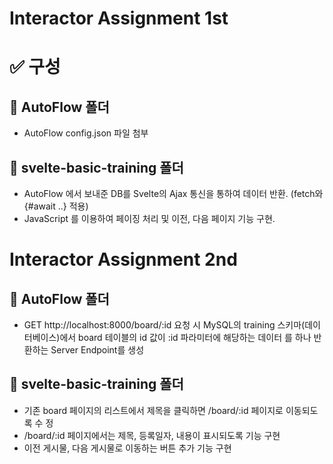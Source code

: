 # Interactor Assignment 1st

# ✅ 구성

## 🧩 AutoFlow 폴더
- AutoFlow config.json 파일 첨부

## 🧩 svelte-basic-training 폴더 
- AutoFlow 에서 보내준 DB를 Svelte의 Ajax 통신을 통하여 데이터 반환.
(fetch와 {#await ..} 적용)
- JavaScript 를 이용하여 페이징 처리 및 이전, 다음 페이지 기능 구현.


# Interactor Assignment 2nd

## 🧩 AutoFlow 폴더
- GET http://localhost:8000/board/:id 요청 시 MySQL의
training 스키마(데이터베이스)에서 board 테이블의 id 값이 :id 파라미터에 해당하는 데이터
를 하나 반환하는 Server Endpoint를 생성

## 🧩 svelte-basic-training 폴더 
- 기존 board 페이지의 리스트에서 제목을 클릭하면 /board/:id 페이지로 이동되도록 수
정
- /board/:id 페이지에서는 제목, 등록일자, 내용이 표시되도록 기능 구현
- 이전 게시물, 다음 게시물로 이동하는 버튼 추가 기능 구현